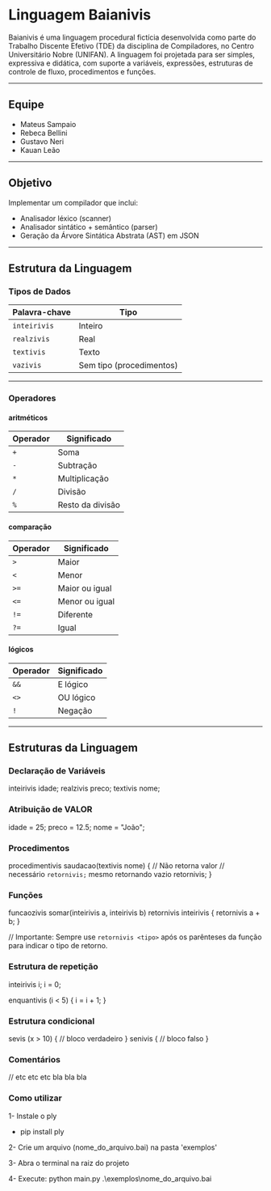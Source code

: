 # Linguagem Baianivis

Baianivis é uma linguagem procedural fictícia desenvolvida como parte do Trabalho Discente Efetivo (TDE) da disciplina de Compiladores, no Centro Universitário Nobre (UNIFAN). A linguagem foi projetada para ser simples, expressiva e didática, com suporte a variáveis, expressões, estruturas de controle de fluxo, procedimentos e funções.

---

## Equipe
- Mateus Sampaio  
- Rebeca Bellini  
- Gustavo Neri  
- Kauan Leão  

---

## Objetivo

Implementar um compilador que inclui:

- Analisador léxico (scanner)
- Analisador sintático + semântico (parser)
- Geração da Árvore Sintática Abstrata (AST) em JSON

---

## Estrutura da Linguagem

### Tipos de Dados

| Palavra-chave | Tipo                     |
| ------------- | ------------------------ |
| `inteirivis`  | Inteiro                  |
| `realzivis`   | Real                     |
| `textivis`    | Texto                    |
| `vazivis`     | Sem tipo (procedimentos) |

---

### Operadores

#### aritméticos

| Operador | Significado      |
| -------- | ---------------- |
| `+`      | Soma             |
| `-`      | Subtração        |
| `*`      | Multiplicação    |
| `/`      | Divisão          |
| `%`      | Resto da divisão |

#### comparação

| Operador | Significado    |
| -------- | -------------- |
| `>`      | Maior          |
| `<`      | Menor          |
| `>=`     | Maior ou igual |
| `<=`     | Menor ou igual |
| `!=`     | Diferente      |
| `?=`     | Igual          |

#### lógicos

| Operador | Significado |
| -------- | ----------- |
| `&&`     | E lógico    |
| `<>`     | OU lógico   |
| `!`      | Negação     |

---

## Estruturas da Linguagem

### Declaração de Variáveis

inteirivis idade;
realzivis preco;
textivis nome;

### Atribuição de VALOR

idade = 25;
preco = 12.5;
nome = "João";

### Procedimentos

procedimentivis saudacao(textivis nome) {
    // Não retorna valor
    // necessário `retornivis;` mesmo retornando vazio
    retornivis;
}

### Funções

funcaozivis somar(inteirivis a, inteirivis b) retornivis inteirivis {
    retornivis a + b;
}

// Importante: Sempre use `retornivis <tipo>` após os parênteses da função para indicar o tipo de retorno.

### Estrutura de repetição

inteirivis i;
i = 0;

enquantivis (i < 5) {
    i = i + 1;
}


### Estrutura condicional

sevis (x > 10) {
    // bloco verdadeiro
} senivis {
    // bloco falso
}


### Comentários
// etc etc etc bla bla bla


### Como utilizar
1- Instale o ply

- pip install ply

2- Crie um arquivo (nome_do_arquivo.bai) na pasta 'exemplos'

3- Abra o terminal na raiz do projeto

4- Execute: python main.py .\exemplos\nome_do_arquivo.bai
